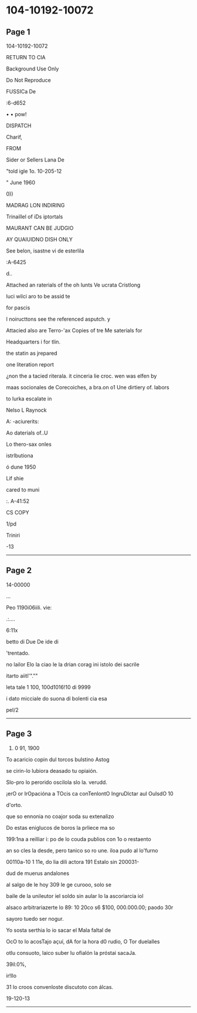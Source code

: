 # 104-10192-10072

## Page 1

104-10192-10072

RETURN TO CIA

Background Use Only

Do Not Reproduce

FUSSICa De

:6-d652

• • pow!

DISPATCH

Charif,

FROM

Sider or Sellers Lana De

"told igle 1o. 10-205-12

" June 1960

0))

MADRAG LON INDIRING

Trinaillel of iDs iptortals

MAURANT CAN BE JUDGIO

AY QUAIUIDNO DISH ONLY

See belon, isastne vi de esterlila

:A-6425

d..

Attached an raterials of the oh lunts Ve ucrata Cristlong

luci wilci aro to be assid te

for pascis

I noiructtons see the referenced asputch. y

Attacied also are Terro-'ax Copies of tre Me saterials for

Headquarters i for tlin.

the statin as jrepared

one literation report

¿non the a tacied riterala. it cinceria lie croc. wen was elfen by

maas socionales de Corecoiches, a bra.on o1 Une dirtiery of. labors

to lurka escalate in

Nelso L Raynock

A: -aciurerits:

Ao daterials of..U

Lo thero-sax onles

istrlbutiona

ó dune 1950

Lif shie

cared to muni

:. A-41:52

CS COPY

1/pd

Triniri

-13

---

## Page 2

14-00000

...

Peo 1190i06iili. vie:

.:....

6:11x

betto di Due De ide di

'trentado.

no lailor Elo la ciao le la drian corag ini istolo dei sacrile

itarto aiitl'".""

leta tale 1 100, 100d1016!10 di 9999

i dato micciale do suona di bolenti cia esa

pel/2

---

## Page 3

1. 0 91, 1900

To acaricio copin dul torcos bulstino Astog

se cirin-lo lubiora deasado tu opiaión.

Slo-pro lo perorido oscilola slo la. verudd.

¡erO or IrOpacióna a TOcis ca conTenlontO IngruDlctar auI OuIsdO 10

d'orto.

que so ennonia no coajor soda su extenalizo

Do estas eniglucos de boros la prliece ma so

199:1na a reilliar i: po de lo couda publios con 1o o restaento

an so cles la desde, pero tanico so ro une. iloa pudo al lo'furno

00110a-10 1 11e, do lia dili actora 191 Estalo sin 200031-

dud de muerus andalones

al salgo de le hoy 309 le ge curooo, solo se

baile de la unileutor iel soldo sin aular lo la ascoriarcia iol

alsaco arbitrariazerte lo 89: 10 20co s6 $100, 000.000.00; paodo 30r

sayoro tuedo ser nogur.

Yo sosta serthia lo io sacar el Mala faltal de

OcO to lo acosTajo açuí, dA for la hora d0 rudio, O Tor duelalles

otIu consuoto, laico suber lu ofialón la próstai sacaJa.

39il:0%,

ir!llo

31 lo croos convenloste discutoto con álcas.

19-120-13

---

